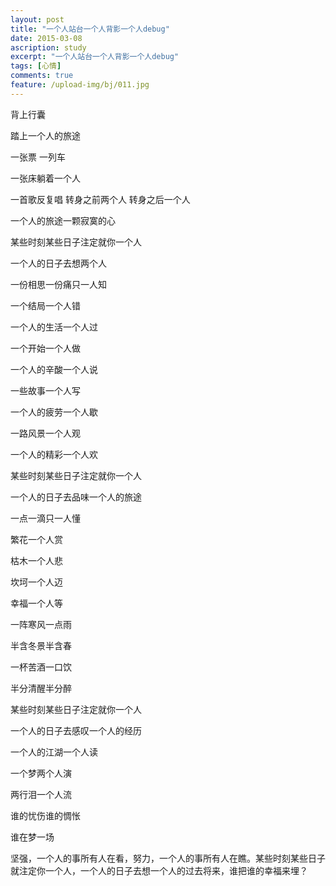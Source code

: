 ```yaml
---
layout: post
title: "一个人站台一个人背影一个人debug"
date: 2015-03-08 
ascription: study
excerpt: "一个人站台一个人背影一个人debug"
tags: [心情]
comments: true
feature: /upload-img/bj/011.jpg
---
```


背上行囊

踏上一个人的旅途

一张票 一列车

一张床躺着一个人

一首歌反复唱   转身之前两个人   转身之后一个人

一个人的旅途一颗寂寞的心

某些时刻某些日子注定就你一个人

一个人的日子去想两个人

一份相思一份痛只一人知

一个结局一个人错

一个人的生活一个人过

一个开始一个人做

一个人的辛酸一个人说

一些故事一个人写

一个人的疲劳一个人歇

一路风景一个人观

一个人的精彩一个人欢

某些时刻某些日子注定就你一个人

一个人的日子去品味一个人的旅途

一点一滴只一人懂

繁花一个人赏

枯木一个人悲

坎坷一个人迈

幸福一个人等

一阵寒风一点雨

半含冬景半含春

一杯苦酒一口饮

半分清醒半分醉

某些时刻某些日子注定就你一个人

一个人的日子去感叹一个人的经历

一个人的江湖一个人读

一个梦两个人演

两行泪一个人流

谁的忧伤谁的惆怅

谁在梦一场

坚强，一个人的事所有人在看，努力，一个人的事所有人在瞧。某些时刻某些日子就注定你一个人，一个人的日子去想一个人的过去将来，谁把谁的幸福来埋？